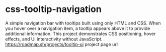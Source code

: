 # css-tooltip-navigation
A simple navigation bar with tooltips built using only HTML and CSS. When you hover over a navigation item, a tooltip appears above it to provide additional information. This project demonstrates CSS positioning, hover effects, and UI interactivity without JavaScript.
https://roadmap.sh/projects/tooltip-ui project page url
